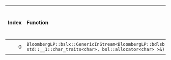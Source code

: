 |   Index | Function                                                                                                                                                         |   Difference in number of lines |   Function size difference in bytes | Disassembly                                                             |   Number of lines in assumed build | Number of bytes in assumed build   |   Number of lines in ignored build | Number of bytes in ignored build   |
|--------:|:-----------------------------------------------------------------------------------------------------------------------------------------------------------------|--------------------------------:|------------------------------------:|:------------------------------------------------------------------------|-----------------------------------:|:-----------------------------------|-----------------------------------:|:-----------------------------------|
|       0 | `BloombergLP::bslx::GenericInStream<BloombergLP::bdlsb::FixedMemInput>::getString(bsl::basic_string<char, std::__1::char_traits<char>, bsl::allocator<char> >&)` |                               3 |                                   0 | [Assumed](0.assume.s.txt), [Ignored](0.none.s.txt), [Diff](0.diff.html) |                                640 | 4,242,816                          |                                640 | 4,242,816                          |